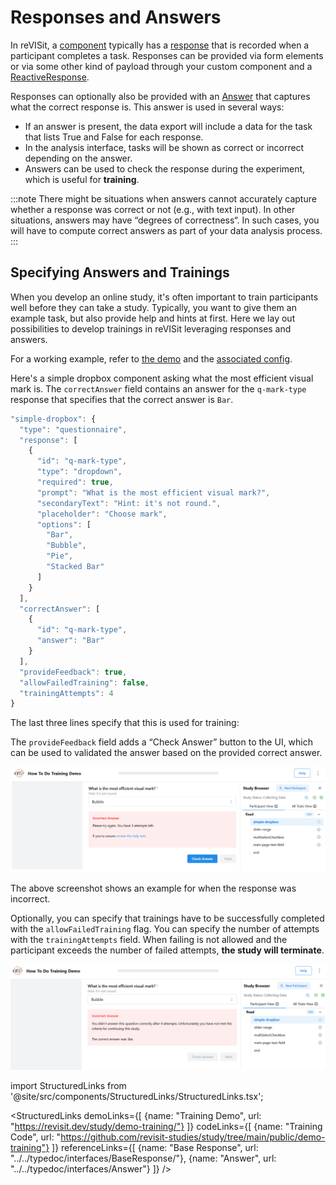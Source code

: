 # Responses and Answers

In reVISit, a [component](../../typedoc/interfaces/BaseIndividualComponent) typically has a [response](../../typedoc/interfaces/BaseResponse) that is recorded when a participant completes a task. Responses can be provided via form elements or via some other kind of payload through your custom component and a [ReactiveResponse](../../typedoc/interfaces/ReactiveResponse). 

Responses can optionally also be provided with an [Answer](../../typedoc/interfaces/Answer) that captures what the correct response is. This answer is used in several ways: 

 * If an answer is present, the data export will include a data for the task that lists True and False for each response. 
 * In the analysis interface, tasks will be shown as correct or incorrect depending on the answer. 
 * Answers can be used to check the response during the experiment, which is useful for **training**. 

:::note
There might be situations when answers cannot accurately capture whether a response was correct or not (e.g., with text input). In other situations, answers may have “degrees of correctness“. In such cases, you will have to compute correct answers as part of your data analysis process. 
:::

## Specifying Answers and Trainings

When you develop an online study, it's often important to train participants well before they can take a study. Typically, you want to give them an example task, but also provide help and hints at first. Here we lay out possibilities to develop trainings in reVISit leveraging responses and answers.

For a working example, refer to [the demo](https://revisit.dev/study/demo-training/) and the [associated config](https://github.com/revisit-studies/study/tree/main/public/demo-training).

Here's a simple dropbox component asking what the most efficient visual mark is. The `correctAnswer` field contains an answer for the `q-mark-type` response that specifies that the correct answer is `Bar`. 

```ts
"simple-dropbox": {
  "type": "questionnaire",
  "response": [
    {
      "id": "q-mark-type",
      "type": "dropdown",
      "required": true,
      "prompt": "What is the most efficient visual mark?",
      "secondaryText": "Hint: it's not round.",
      "placeholder": "Choose mark",
      "options": [
        "Bar",
        "Bubble",
        "Pie",
        "Stacked Bar"
      ]
    }
  ],
  "correctAnswer": [
    {
      "id": "q-mark-type",
      "answer": "Bar"
    }
  ],
  "provideFeedback": true,
  "allowFailedTraining": false,
  "trainingAttempts": 4
}
```

The last three lines specify that this is used for training: 

The `provideFeedback` field adds a “Check Answer” button to the UI, which can be used to validated the answer based on the provided correct answer. 

![Screenshot of the drop-down box asking about the most efficient visual mark, with an incorrect answer (Bubble). A warning is displayed that the answer is incorrect and the participant has three more attempts.](img/training-incorrect-answer.png)

The above screenshot shows an example for when the response was incorrect. 

Optionally, you can specify that trainings have to be successfully completed with the `allowFailedTraining` flag. You can specify the number of attempts with the `trainingAttempts` field. When failing is not allowed and the participant exceeds the number of failed attempts, **the study will terminate**. 

![Training failed](img/training-failed.png)

<!-- Importing links  -->

import StructuredLinks from '@site/src/components/StructuredLinks/StructuredLinks.tsx';

<StructuredLinks
    demoLinks={[
      {name: "Training Demo", url: "https://revisit.dev/study/demo-training/"}
    ]}
    codeLinks={[
      {name: "Training Code", url: "https://github.com/revisit-studies/study/tree/main/public/demo-training"}
    ]}
    referenceLinks={[
        {name: "Base Response", url: "../../typedoc/interfaces/BaseResponse/"},
        {name: "Answer", url: "../../typedoc/interfaces/Answer"}
    ]}
/> 